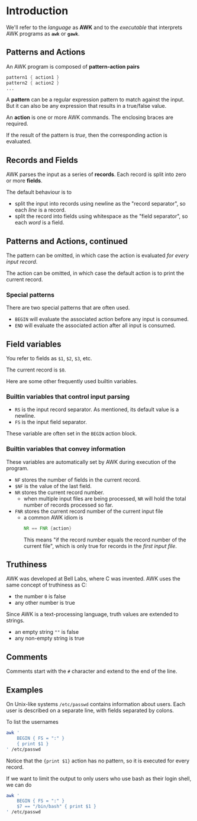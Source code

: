 # Introduction

We'll refer to the _language_ as **AWK** and to the _executable_ that interprets AWK programs as **`awk`** or **`gawk`**.

## Patterns and Actions

An AWK program is composed of **pattern-action pairs**

```awk
pattern1 { action1 }
pattern2 { action2 }
...
```

A **pattern** can be a regular expression pattern to match against the input.
But it can also be any expression that results in a true/false value.

An **action** is one or more AWK commands.
The enclosing braces are required.

If the result of the pattern is _true_, then the corresponding action is evaluated.

## Records and Fields

AWK parses the input as a series of **records**.
Each record is split into zero or more **fields**.

The default behaviour is to 

- split the input into records using newline as the "record separator", so each _line_ is a record.
- split the record into fields using whitespace as the "field separator", so each _word_ is a field.

## Patterns and Actions, continued

The pattern can be omitted, in which case the action is evaluated _for every input record_.

The action can be omitted, in which case the default action is to print the current record.

### Special patterns

There are two special patterns that are often used.

- `BEGIN` will evaluate the associated action before any input is consumed.
- `END` will evaluate the associated action after all input is consumed.

## Field variables

You refer to fields as `$1`, `$2`, `$3`, etc.

The current record is `$0`.

Here are some other frequently used builtin variables.

### Builtin variables that control input parsing

- `RS` is the input record separator. As mentioned, its default value is a newline.
- `FS` is the input field separator. 

These variable are often set in the `BEGIN` action block.

### Builtin variables that convey information 

These variables are automatically set by AWK during execution of the program.

- `NF` stores the number of fields in the current record.
- `$NF` is the value of the last field.
- `NR` stores the current record number.
  - when multiple input files are being processed, `NR` will hold the total number of records processed so far.
- `FNR` stores the current record number of the current input file
  - a common AWK idiom is
    ```awk
    NR == FNR {action}
    ```
    This means "if the record number equals the record number of the current file", which is only true for records in the _first input file_.

## Truthiness

AWK was developed at Bell Labs, where C was invented. 
AWK uses the same concept of truthiness as C:

- the number `0` is false
- any other number is true

Since AWK is a text-processing language, truth values are extended to strings.

- an empty string `""` is false
- any non-empty string is true

## Comments

Comments start with the `#` character and extend to the end of the line.

## Examples

On Unix-like systems `/etc/passwd` contains information about users. 
Each user is described on a separate line, with fields separated by colons.

To list the usernames

```sh
awk '
    BEGIN { FS = ":" }
    { print $1 }
' /etc/passwd
```

Notice that the `{print $1}` action has no pattern, so it is executed for every record.

If we want to limit the output to only users who use bash as their login shell, we can do

```sh
awk '
    BEGIN { FS = ":" }
    $7 == "/bin/bash" { print $1 }
' /etc/passwd
```
